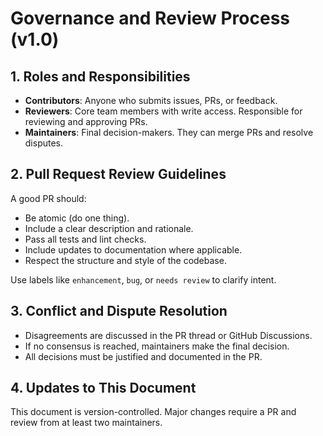 # Governance and Review Process (v1.0)


## 1. Roles and Responsibilities

- **Contributors**: Anyone who submits issues, PRs, or feedback.
- **Reviewers**: Core team members with write access. Responsible for reviewing and approving PRs.
- **Maintainers**: Final decision-makers. They can merge PRs and resolve disputes.

## 2. Pull Request Review Guidelines

A good PR should:
- Be atomic (do one thing).
- Include a clear description and rationale.
- Pass all tests and lint checks.
- Include updates to documentation where applicable.
- Respect the structure and style of the codebase.

Use labels like `enhancement`, `bug`, or `needs review` to clarify intent.

## 3. Conflict and Dispute Resolution

- Disagreements are discussed in the PR thread or GitHub Discussions.
- If no consensus is reached, maintainers make the final decision.
- All decisions must be justified and documented in the PR.

## 4. Updates to This Document

This document is version-controlled. Major changes require a PR and review from at least two maintainers.
